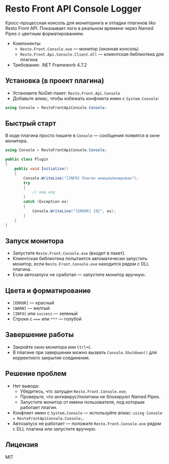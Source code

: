 ﻿# Resto Front API Console Logger

Кросс-процессная консоль для мониторинга и отладки плагинов iiko Resto Front API.
Показывает логи в реальном времени через Named Pipes с цветным форматированием.

- Компоненты:
  - `Resto.Front.Console.exe` — монитор (оконная консоль)
  - `Resto.Front.Api.Console.Client.dll` — клиентская библиотека для плагина
- Требования: .NET Framework 4.7.2

## Установка (в проект плагина)
- Установите NuGet-пакет: `Resto.Front.Api.Console`
- Добавьте алиас, чтобы избежать конфликта имен с `System.Console`:

```csharp
using Console = RestoFrontApiConsole.Console;
```

## Быстрый старт
В коде плагина просто пишите в `Console` — сообщения появятся в окне монитора.

```csharp
using Console = RestoFrontApiConsole.Console;

public class Plugin
{
    public void Initialize()
    {
        Console.WriteLine("[INFO] Плагин инициализирован");
        try
        {
            // ваш код
        }
        catch (Exception ex)
        {
            Console.WriteLine("[ERROR] {0}", ex);
        }
    }
}
```

## Запуск монитора
- Запустите `Resto.Front.Console.exe` (входит в пакет).
- Клиентская библиотека попытается автоматически запустить монитор, если `Resto.Front.Console.exe` находится рядом с DLL плагина.
- Если автозапуск не сработал — запустите монитор вручную.

## Цвета и форматирование
- `[ERROR]` — красный
- `[WARN]` — желтый
- `[INFO]` или `success` — зеленый
- Строки с `===` или `***` — голубой

## Завершение работы
- Закройте окно монитора или `Ctrl+C`.
- В плагине при завершении можно вызвать `Console.Shutdown()` для корректного закрытия соединения.

## Решение проблем
- Нет вывода:
  - Убедитесь, что запущен `Resto.Front.Console.exe`.
  - Проверьте, что антивирус/политики не блокируют Named Pipes.
  - Запустите монитор от имени пользователя, под которым работает плагин.
- Конфликт имен с `System.Console` — используйте алиас: `using Console = RestoFrontApiConsole.Console;`.
- Автозапуск не работает — положите `Resto.Front.Console.exe` рядом с DLL плагина или запустите вручную.

## Лицензия
MIT
